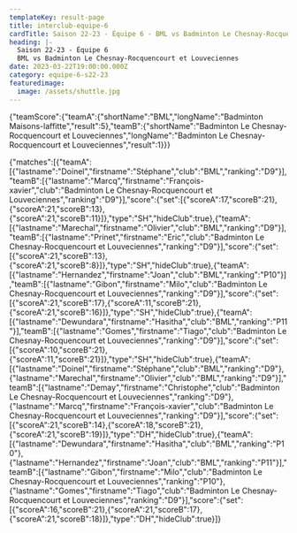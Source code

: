 ```yaml
---
templateKey: result-page
title: interclub-equipe-6
cardTitle: Saison 22-23 - Équipe 6 - BML vs Badminton Le Chesnay-Rocquencourt et Louveciennes 
heading: |-
  Saison 22-23 - Équipe 6
  BML vs Badminton Le Chesnay-Rocquencourt et Louveciennes
date: 2023-03-22T19:00:00.000Z
category: equipe-6-s22-23
featuredimage:
  image: /assets/shuttle.jpg
---
```


<teamscoreboard>{"teamScore":{"teamA":{"shortName":"BML","longName":"Badminton Maisons-laffitte","result":5},"teamB":{"shortName":"Badminton Le Chesnay-Rocquencourt et Louveciennes","longName":"Badminton Le Chesnay-Rocquencourt et Louveciennes","result":1}}}</teamscoreboard>

<scoreboard>{"matches":[{"teamA":[{"lastname":"Doinel","firstname":"Stéphane","club":"BML","ranking":"D9"}],"teamB":[{"lastname":"Marcq","firstname":"François-xavier","club":"Badminton Le Chesnay-Rocquencourt et Louveciennes","ranking":"D9"}],"score":{"set":[{"scoreA":17,"scoreB":21},{"scoreA":21,"scoreB":13},{"scoreA":21,"scoreB":11}]},"type":"SH","hideClub":true},{"teamA":[{"lastname":"Marechal","firstname":"Olivier","club":"BML","ranking":"D9"}],"teamB":[{"lastname":"Prinet","firstname":"Eric","club":"Badminton Le Chesnay-Rocquencourt et Louveciennes","ranking":"D9"}],"score":{"set":[{"scoreA":21,"scoreB":13},{"scoreA":21,"scoreB":8}]},"type":"SH","hideClub":true},{"teamA":[{"lastname":"Hernandez","firstname":"Joan","club":"BML","ranking":"P10"}],"teamB":[{"lastname":"Gibon","firstname":"Milo","club":"Badminton Le Chesnay-Rocquencourt et Louveciennes","ranking":"D9"}],"score":{"set":[{"scoreA":21,"scoreB":17},{"scoreA":11,"scoreB":21},{"scoreA":21,"scoreB":16}]},"type":"SH","hideClub":true},{"teamA":[{"lastname":"Dewundara","firstname":"Hasitha","club":"BML","ranking":"P11"}],"teamB":[{"lastname":"Gomes","firstname":"Tiago","club":"Badminton Le Chesnay-Rocquencourt et Louveciennes","ranking":"D9"}],"score":{"set":[{"scoreA":10,"scoreB":21},{"scoreA":11,"scoreB":21}]},"type":"SH","hideClub":true},{"teamA":[{"lastname":"Doinel","firstname":"Stéphane","club":"BML","ranking":"D9"},{"lastname":"Marechal","firstname":"Olivier","club":"BML","ranking":"D9"}],"teamB":[{"lastname":"Demay","firstname":"Christophe","club":"Badminton Le Chesnay-Rocquencourt et Louveciennes","ranking":"D9"},{"lastname":"Marcq","firstname":"François-xavier","club":"Badminton Le Chesnay-Rocquencourt et Louveciennes","ranking":"D9"}],"score":{"set":[{"scoreA":21,"scoreB":14},{"scoreA":18,"scoreB":21},{"scoreA":21,"scoreB":19}]},"type":"DH","hideClub":true},{"teamA":[{"lastname":"Dewundara","firstname":"Hasitha","club":"BML","ranking":"P10"},{"lastname":"Hernandez","firstname":"Joan","club":"BML","ranking":"P11"}],"teamB":[{"lastname":"Gibon","firstname":"Milo","club":"Badminton Le Chesnay-Rocquencourt et Louveciennes","ranking":"P10"},{"lastname":"Gomes","firstname":"Tiago","club":"Badminton Le Chesnay-Rocquencourt et Louveciennes","ranking":"D9"}],"score":{"set":[{"scoreA":16,"scoreB":21},{"scoreA":21,"scoreB":17},{"scoreA":21,"scoreB":18}]},"type":"DH","hideClub":true}]}</scoreboard>